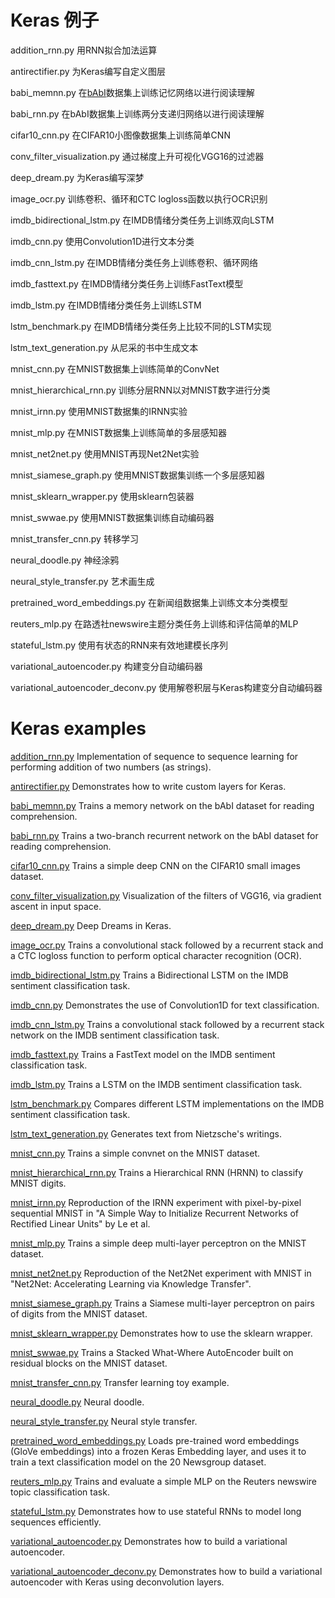 # Keras 例子
addition_rnn.py 用RNN拟合加法运算

antirectifier.py 为Keras编写自定义图层

babi_memnn.py 在[bAbI](https://research.facebook.com/research/babi/)数据集上训练记忆网络以进行阅读理解

babi_rnn.py 在bAbI数据集上训练两分支递归网络以进行阅读理解

cifar10_cnn.py 在CIFAR10小图像数据集上训练简单CNN

conv_filter_visualization.py 通过梯度上升可视化VGG16的过滤器

deep_dream.py 为Keras编写深梦

image_ocr.py 训练卷积、循环和CTC logloss函数以执行OCR识别

imdb_bidirectional_lstm.py 在IMDB情绪分类任务上训练双向LSTM

imdb_cnn.py 使用Convolution1D进行文本分类

imdb_cnn_lstm.py 在IMDB情绪分类任务上训练卷积、循环网络

imdb_fasttext.py 在IMDB情绪分类任务上训练FastText模型

imdb_lstm.py 在IMDB情绪分类任务上训练LSTM

lstm_benchmark.py 在IMDB情绪分类任务上比较不同的LSTM实现

lstm_text_generation.py 从尼采的书中生成文本

mnist_cnn.py 在MNIST数据集上训练简单的ConvNet

mnist_hierarchical_rnn.py 训练分层RNN以对MNIST数字进行分类

mnist_irnn.py 使用MNIST数据集的IRNN实验

mnist_mlp.py 在MNIST数据集上训练简单的多层感知器

mnist_net2net.py 使用MNIST再现Net2Net实验

mnist_siamese_graph.py 使用MNIST数据集训练一个多层感知器

mnist_sklearn_wrapper.py 使用sklearn包装器

mnist_swwae.py 使用MNIST数据集训练自动编码器

mnist_transfer_cnn.py 转移学习

neural_doodle.py 神经涂鸦

neural_style_transfer.py 艺术画生成

pretrained_word_embeddings.py 在新闻组数据集上训练文本分类模型

reuters_mlp.py 在路透社newswire主题分类任务上训练和评估简单的MLP

stateful_lstm.py 使用有状态的RNN来有效地建模长序列

variational_autoencoder.py 构建变分自动编码器

variational_autoencoder_deconv.py 使用解卷积层与Keras构建变分自动编码器


# Keras examples

[addition_rnn.py](addition_rnn.py)
Implementation of sequence to sequence learning for performing addition of two numbers (as strings).

[antirectifier.py](antirectifier.py)
Demonstrates how to write custom layers for Keras.

[babi_memnn.py](babi_memnn.py)
Trains a memory network on the bAbI dataset for reading comprehension.

[babi_rnn.py](babi_rnn.py)
Trains a two-branch recurrent network on the bAbI dataset for reading comprehension.

[cifar10_cnn.py](cifar10_cnn.py)
Trains a simple deep CNN on the CIFAR10 small images dataset.

[conv_filter_visualization.py](conv_filter_visualization.py)
Visualization of the filters of VGG16, via gradient ascent in input space.

[deep_dream.py](deep_dream.py)
Deep Dreams in Keras.

[image_ocr.py](image_ocr.py)
Trains a convolutional stack followed by a recurrent stack and a CTC logloss function to perform optical character recognition (OCR).

[imdb_bidirectional_lstm.py](imdb_bidirectional_lstm.py)
Trains a Bidirectional LSTM on the IMDB sentiment classification task.

[imdb_cnn.py](imdb_cnn.py)
Demonstrates the use of Convolution1D for text classification.

[imdb_cnn_lstm.py](imdb_cnn_lstm.py)
Trains a convolutional stack followed by a recurrent stack network on the IMDB sentiment classification task.

[imdb_fasttext.py](imdb_fasttext.py)
Trains a FastText model on the IMDB sentiment classification task.

[imdb_lstm.py](imdb_lstm.py)
Trains a LSTM on the IMDB sentiment classification task.

[lstm_benchmark.py](lstm_benchmark.py)
Compares different LSTM implementations on the IMDB sentiment classification task.

[lstm_text_generation.py](lstm_text_generation.py)
Generates text from Nietzsche's writings.

[mnist_cnn.py](mnist_cnn.py)
Trains a simple convnet on the MNIST dataset.

[mnist_hierarchical_rnn.py](mnist_hierarchical_rnn.py)
Trains a Hierarchical RNN (HRNN) to classify MNIST digits.

[mnist_irnn.py](mnist_irnn.py)
Reproduction of the IRNN experiment with pixel-by-pixel sequential MNIST in "A Simple Way to Initialize Recurrent Networks of Rectified Linear Units" by Le et al.

[mnist_mlp.py](mnist_mlp.py)
Trains a simple deep multi-layer perceptron on the MNIST dataset.

[mnist_net2net.py](mnist_net2net.py)
Reproduction of the Net2Net experiment with MNIST in "Net2Net: Accelerating Learning via Knowledge Transfer".

[mnist_siamese_graph.py](mnist_siamese_graph.py)
Trains a Siamese multi-layer perceptron on pairs of digits from the MNIST dataset.

[mnist_sklearn_wrapper.py](mnist_sklearn_wrapper.py)
Demonstrates how to use the sklearn wrapper.

[mnist_swwae.py](mnist_swwae.py)
Trains a Stacked What-Where AutoEncoder built on residual blocks on the MNIST dataset.

[mnist_transfer_cnn.py](mnist_transfer_cnn.py)
Transfer learning toy example.

[neural_doodle.py](neural_doodle.py)
Neural doodle.

[neural_style_transfer.py](neural_style_transfer.py)
Neural style transfer.

[pretrained_word_embeddings.py](pretrained_word_embeddings.py)
Loads pre-trained word embeddings (GloVe embeddings) into a frozen Keras Embedding layer, and uses it to train a text classification model on the 20 Newsgroup dataset.

[reuters_mlp.py](reuters_mlp.py)
Trains and evaluate a simple MLP on the Reuters newswire topic classification task.

[stateful_lstm.py](stateful_lstm.py)
Demonstrates how to use stateful RNNs to model long sequences efficiently.

[variational_autoencoder.py](variational_autoencoder.py)
Demonstrates how to build a variational autoencoder.

[variational_autoencoder_deconv.py](variational_autoencoder_deconv.py)
Demonstrates how to build a variational autoencoder with Keras using deconvolution layers.
